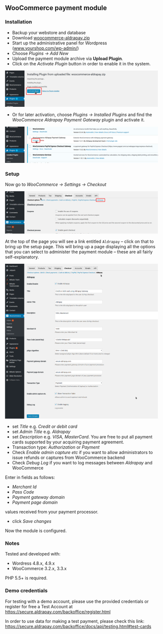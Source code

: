 ## WooCommerce payment module

### Installation

  * Backup your webstore and database
  * Download [woocommerce-aldrapay.zip](https://github.com/aldrapay/woocommerce-payment-module/blob/master/woocommerce-aldrapay.zip?raw=true)
  * Start up the administrative panel for Wordpress (www.yourshop.com/wp-admin/)
  * Choose _Plugins -> Add New_
  * Upload the payment module archive via **Upload Plugin**.
  * Click on the _Activate Plugin_ button in order to enable it in the system.

![Activate](https://github.com/aldrapay/woocommerce-payment-module/raw/master/doc/activate-plugin-uploaded-en.png)

  * Or for later activation, choose _Plugins -> Installed Plugins_ and find the _WooCommerce Aldrapay Payment Gateway_ plugin and activate it.

![Activate](https://github.com/aldrapay/woocommerce-payment-module/raw/master/doc/activate-plugin-en.png)

### Setup

Now go to _WooCommerce -> Settings -> Checkout_

![Setup-1](https://github.com/aldrapay/woocommerce-payment-module/raw/master/doc/setup-plugin-1-en.png)

At the top of the page you will see a link entitled `Aldrapay` – click on that to bring up the setup page.
This will bring up a page displaying all the options that you can select to administer the payment module – these are all fairly self-explanatory.

![Setup-2](https://github.com/aldrapay/woocommerce-payment-module/raw/master/doc/setup-plugin-2-en.png)

  * set _Title_ e.g. _Credit or debit card_
  * set _Admin Title_ e.g. _Aldrapay_
  * set _Description_ e.g. _VISA, MasterCard_. You are free to put all payment cards supported by your acquiring payment agreement.
  * Transaction type: _Authorization_ or _Payment_
  * Check _Enable admin capture etc_ if you want to allow administrators
    to issue refunds or captures from WooCommerce backend
  * Check _Debug Log_ if you want to log messages between _Aldrapay_ and WooCommerce

Enter in fields as follows:

  * _Merchant Id_
  * _Pass Code_
  * _Payment gateway domain_
  * _Payment page domain_

values received from your payment processor.

  * click _Save changes_

Now the module is configured.

### Notes

Tested and developed with:

  * Wordress 4.8.x, 4.9.x
  * WooCommerce 3.2.x, 3.3.x

PHP 5.5+ is required.

### Demo credentials

For testing with a demo account, please use the provided credentials or register for free a Test Account at https://secure.aldrapay.com/backoffice/register.html 

In order to use data for making a test payment, please check this link: https://secure.aldrapay.com/backoffice/docs/api/testing.html#test-cards 
